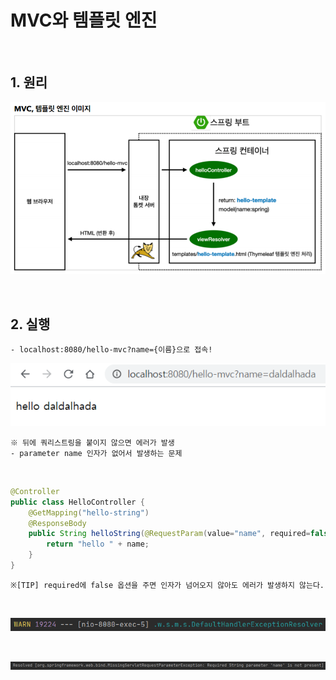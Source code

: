 # MVC와 템플릿 엔진

<br>

## 1. 원리

![spring2](https://github.com/daldalhada/SpringbootRec1/blob/master/image/2/2-2/spring2.PNG)

<br>

## 2. 실행

    - localhost:8080/hello-mvc?name={이름}으로 접속!
    
![spring1](https://github.com/daldalhada/SpringbootRec1/blob/master/image/2/2-2/spring1.PNG)

    ※ 뒤에 쿼리스트링을 붙이지 않으면 에러가 발생 
    - parameter name 인자가 없어서 발생하는 문제
    
<br>

```java 
@Controller
public class HelloController {
    @GetMapping("hello-string")
    @ResponseBody
    public String helloString(@RequestParam(value="name", required=false) String name) {
        return "hello " + name;
    }
}
```

    ※[TIP] required에 false 옵션을 주면 인자가 넘어오지 않아도 에러가 발생하지 않는다.
  
<br>  
    
![spring3](https://github.com/daldalhada/SpringbootRec1/blob/master/image/2/2-2/spring3.PNG)

<br>

![spring4](https://github.com/daldalhada/SpringbootRec1/blob/master/image/2/2-2/spring4.PNG)

<br>

